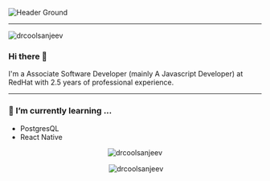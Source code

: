 ![Header Ground](https://github.com/drcoolsanjeev/drcoolsanjeev/blob/master/images/header.jpeg)

<hr/>
<p align="left"> <img src="https://komarev.com/ghpvc/?username=drcoolsanjeev" alt="drcoolsanjeev" /> </p>

### Hi there 👋
I'm a Associate Software Developer (mainly A Javascript Developer) at RedHat with 2.5 years of professional experience. 
<hr/>

### 🌱 I’m currently learning ...
- PostgresQL
- React Native

<p align="center"><img align="center" src="https://github-readme-stats.vercel.app/api/top-langs/?username=drcoolsanjeev&layout=compact&hide=html" alt="drcoolsanjeev" /> 
<p align="center">&nbsp;<img align="center" src="https://github-readme-stats.vercel.app/api?username=drcoolsanjeev&show_icons=true&count_private=true" alt="drcoolsanjeev" /></p>
<!--
**drcoolsanjeev/drcoolsanjeev** is a ✨ _special_ ✨ repository because its `README.md` (this file) appears on your GitHub profile.

Here are some ideas to get you started:

- 🔭 I’m currently working on ...

- 👯 I’m looking to collaborate on ...
- 🤔 I’m looking for help with ...
- 💬 Ask me about ...
- 📫 How to reach me: ...
- 😄 Pronouns: ...
- ⚡ Fun fact: ...
  -->

<br>
<h3 align="center">Stats</h3>
<br>

<p align="center"><img align="center" src="https://github-readme-stats.vercel.app/api/top-langs/?username=drcoolsanjeev&layout=compact&hide=html" alt="drcoolsanjeev" /> </p>
<p align="center">&nbsp;<img align="center" src="https://github-readme-stats.vercel.app/api?username=drcoolsanjeev&show_icons=true&count_private=true" alt="drcoolsanjeev" /></p>

<br>
